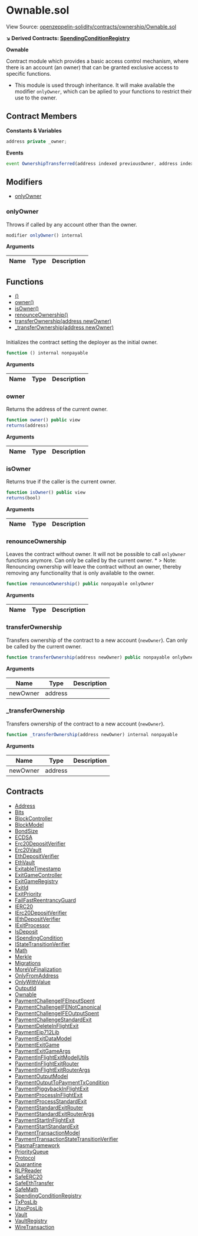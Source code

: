 # Ownable.sol

View Source: [openzeppelin-solidity/contracts/ownership/Ownable.sol](../../openzeppelin-solidity/contracts/ownership/Ownable.sol)

**↘ Derived Contracts: [SpendingConditionRegistry](SpendingConditionRegistry.md)**

**Ownable**

Contract module which provides a basic access control mechanism, where
there is an account (an owner) that can be granted exclusive access to
specific functions.
 * This module is used through inheritance. It will make available the modifier
`onlyOwner`, which can be aplied to your functions to restrict their use to
the owner.

## Contract Members
**Constants & Variables**

```js
address private _owner;

```

**Events**

```js
event OwnershipTransferred(address indexed previousOwner, address indexed newOwner);
```

## Modifiers

- [onlyOwner](#onlyowner)

### onlyOwner

Throws if called by any account other than the owner.

```js
modifier onlyOwner() internal
```

**Arguments**

| Name        | Type           | Description  |
| ------------- |------------- | -----|

## Functions

- [()](#)
- [owner()](#owner)
- [isOwner()](#isowner)
- [renounceOwnership()](#renounceownership)
- [transferOwnership(address newOwner)](#transferownership)
- [_transferOwnership(address newOwner)](#_transferownership)

### 

Initializes the contract setting the deployer as the initial owner.

```js
function () internal nonpayable
```

**Arguments**

| Name        | Type           | Description  |
| ------------- |------------- | -----|

### owner

Returns the address of the current owner.

```js
function owner() public view
returns(address)
```

**Arguments**

| Name        | Type           | Description  |
| ------------- |------------- | -----|

### isOwner

Returns true if the caller is the current owner.

```js
function isOwner() public view
returns(bool)
```

**Arguments**

| Name        | Type           | Description  |
| ------------- |------------- | -----|

### renounceOwnership

Leaves the contract without owner. It will not be possible to call
`onlyOwner` functions anymore. Can only be called by the current owner.
     * > Note: Renouncing ownership will leave the contract without an owner,
thereby removing any functionality that is only available to the owner.

```js
function renounceOwnership() public nonpayable onlyOwner 
```

**Arguments**

| Name        | Type           | Description  |
| ------------- |------------- | -----|

### transferOwnership

Transfers ownership of the contract to a new account (`newOwner`).
Can only be called by the current owner.

```js
function transferOwnership(address newOwner) public nonpayable onlyOwner 
```

**Arguments**

| Name        | Type           | Description  |
| ------------- |------------- | -----|
| newOwner | address |  | 

### _transferOwnership

Transfers ownership of the contract to a new account (`newOwner`).

```js
function _transferOwnership(address newOwner) internal nonpayable
```

**Arguments**

| Name        | Type           | Description  |
| ------------- |------------- | -----|
| newOwner | address |  | 

## Contracts

* [Address](Address.md)
* [Bits](Bits.md)
* [BlockController](BlockController.md)
* [BlockModel](BlockModel.md)
* [BondSize](BondSize.md)
* [ECDSA](ECDSA.md)
* [Erc20DepositVerifier](Erc20DepositVerifier.md)
* [Erc20Vault](Erc20Vault.md)
* [EthDepositVerifier](EthDepositVerifier.md)
* [EthVault](EthVault.md)
* [ExitableTimestamp](ExitableTimestamp.md)
* [ExitGameController](ExitGameController.md)
* [ExitGameRegistry](ExitGameRegistry.md)
* [ExitId](ExitId.md)
* [ExitPriority](ExitPriority.md)
* [FailFastReentrancyGuard](FailFastReentrancyGuard.md)
* [IERC20](IERC20.md)
* [IErc20DepositVerifier](IErc20DepositVerifier.md)
* [IEthDepositVerifier](IEthDepositVerifier.md)
* [IExitProcessor](IExitProcessor.md)
* [IsDeposit](IsDeposit.md)
* [ISpendingCondition](ISpendingCondition.md)
* [IStateTransitionVerifier](IStateTransitionVerifier.md)
* [Math](Math.md)
* [Merkle](Merkle.md)
* [Migrations](Migrations.md)
* [MoreVpFinalization](MoreVpFinalization.md)
* [OnlyFromAddress](OnlyFromAddress.md)
* [OnlyWithValue](OnlyWithValue.md)
* [OutputId](OutputId.md)
* [Ownable](Ownable.md)
* [PaymentChallengeIFEInputSpent](PaymentChallengeIFEInputSpent.md)
* [PaymentChallengeIFENotCanonical](PaymentChallengeIFENotCanonical.md)
* [PaymentChallengeIFEOutputSpent](PaymentChallengeIFEOutputSpent.md)
* [PaymentChallengeStandardExit](PaymentChallengeStandardExit.md)
* [PaymentDeleteInFlightExit](PaymentDeleteInFlightExit.md)
* [PaymentEip712Lib](PaymentEip712Lib.md)
* [PaymentExitDataModel](PaymentExitDataModel.md)
* [PaymentExitGame](PaymentExitGame.md)
* [PaymentExitGameArgs](PaymentExitGameArgs.md)
* [PaymentInFlightExitModelUtils](PaymentInFlightExitModelUtils.md)
* [PaymentInFlightExitRouter](PaymentInFlightExitRouter.md)
* [PaymentInFlightExitRouterArgs](PaymentInFlightExitRouterArgs.md)
* [PaymentOutputModel](PaymentOutputModel.md)
* [PaymentOutputToPaymentTxCondition](PaymentOutputToPaymentTxCondition.md)
* [PaymentPiggybackInFlightExit](PaymentPiggybackInFlightExit.md)
* [PaymentProcessInFlightExit](PaymentProcessInFlightExit.md)
* [PaymentProcessStandardExit](PaymentProcessStandardExit.md)
* [PaymentStandardExitRouter](PaymentStandardExitRouter.md)
* [PaymentStandardExitRouterArgs](PaymentStandardExitRouterArgs.md)
* [PaymentStartInFlightExit](PaymentStartInFlightExit.md)
* [PaymentStartStandardExit](PaymentStartStandardExit.md)
* [PaymentTransactionModel](PaymentTransactionModel.md)
* [PaymentTransactionStateTransitionVerifier](PaymentTransactionStateTransitionVerifier.md)
* [PlasmaFramework](PlasmaFramework.md)
* [PriorityQueue](PriorityQueue.md)
* [Protocol](Protocol.md)
* [Quarantine](Quarantine.md)
* [RLPReader](RLPReader.md)
* [SafeERC20](SafeERC20.md)
* [SafeEthTransfer](SafeEthTransfer.md)
* [SafeMath](SafeMath.md)
* [SpendingConditionRegistry](SpendingConditionRegistry.md)
* [TxPosLib](TxPosLib.md)
* [UtxoPosLib](UtxoPosLib.md)
* [Vault](Vault.md)
* [VaultRegistry](VaultRegistry.md)
* [WireTransaction](WireTransaction.md)
